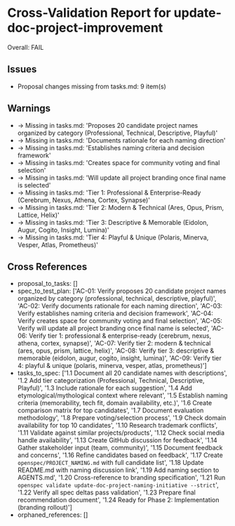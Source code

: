 # Cross-Validation Report for update-doc-project-improvement

Overall: FAIL


## Issues

- Proposal changes missing from tasks.md: 9 item(s)

## Warnings

-   → Missing in tasks.md: 'Proposes 20 candidate project names organized by category (Professional, Technical, Descriptive, Playful)'
-   → Missing in tasks.md: 'Documents rationale for each naming direction'
-   → Missing in tasks.md: 'Establishes naming criteria and decision framework'
-   → Missing in tasks.md: 'Creates space for community voting and final selection'
-   → Missing in tasks.md: 'Will update all project branding once final name is selected'
-   → Missing in tasks.md: 'Tier 1: Professional & Enterprise-Ready (Cerebrum, Nexus, Athena, Cortex, Synapse)'
-   → Missing in tasks.md: 'Tier 2: Modern & Technical (Ares, Opus, Prism, Lattice, Helix)'
-   → Missing in tasks.md: 'Tier 3: Descriptive & Memorable (Eidolon, Augur, Cogito, Insight, Lumina)'
-   → Missing in tasks.md: 'Tier 4: Playful & Unique (Polaris, Minerva, Vesper, Atlas, Prometheus)'

## Cross References

- proposal_to_tasks: []
- spec_to_test_plan: ['AC-01: Verify proposes 20 candidate project names organized by category (professional, technical, descriptive, playful)', 'AC-02: Verify documents rationale for each naming direction', 'AC-03: Verify establishes naming criteria and decision framework', 'AC-04: Verify creates space for community voting and final selection', 'AC-05: Verify will update all project branding once final name is selected', 'AC-06: Verify tier 1: professional & enterprise-ready (cerebrum, nexus, athena, cortex, synapse)', 'AC-07: Verify tier 2: modern & technical (ares, opus, prism, lattice, helix)', 'AC-08: Verify tier 3: descriptive & memorable (eidolon, augur, cogito, insight, lumina)', 'AC-09: Verify tier 4: playful & unique (polaris, minerva, vesper, atlas, prometheus)']
- tasks_to_spec: ['1.1 Document all 20 candidate names with descriptions', '1.2 Add tier categorization (Professional, Technical, Descriptive, Playful)', '1.3 Include rationale for each suggestion', '1.4 Add etymological/mythological context where relevant', '1.5 Establish naming criteria (memorability, tech fit, domain availability, etc.)', '1.6 Create comparison matrix for top candidates', '1.7 Document evaluation methodology', '1.8 Prepare voting/selection process', '1.9 Check domain availability for top 10 candidates', '1.10 Research trademark conflicts', '1.11 Validate against similar projects/products', '1.12 Check social media handle availability', '1.13 Create GitHub discussion for feedback', '1.14 Gather stakeholder input (team, community)', '1.15 Document feedback and concerns', '1.16 Refine candidates based on feedback', '1.17 Create `openspec/PROJECT_NAMING.md` with full candidate list', '1.18 Update README.md with naming discussion link', '1.19 Add naming section to AGENTS.md', '1.20 Cross-reference to branding specification', '1.21 Run `openspec validate update-doc-project-naming-initiative --strict`', '1.22 Verify all spec deltas pass validation', '1.23 Prepare final recommendation document', '1.24 Ready for Phase 2: Implementation (branding rollout)']
- orphaned_references: []
